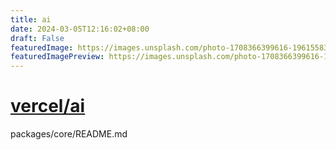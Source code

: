 ```yaml
---
title: ai
date: 2024-03-05T12:16:02+08:00
draft: False
featuredImage: https://images.unsplash.com/photo-1708366399616-1961558313f7?ixid=M3w0NjAwMjJ8MHwxfHJhbmRvbXx8fHx8fHx8fDE3MDk2MTIxMjV8&ixlib=rb-4.0.3
featuredImagePreview: https://images.unsplash.com/photo-1708366399616-1961558313f7?ixid=M3w0NjAwMjJ8MHwxfHJhbmRvbXx8fHx8fHx8fDE3MDk2MTIxMjV8&ixlib=rb-4.0.3
---
```


# [vercel/ai](https://github.com/vercel/ai)

packages/core/README.md